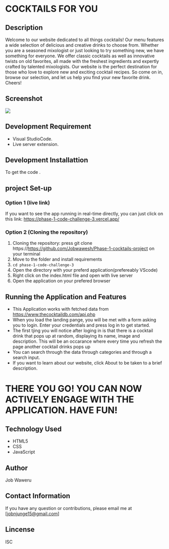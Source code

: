 # COCKTAILS FOR YOU

## Description
Welcome to our website dedicated to all things cocktails! Our menu features a wide selection of delicious and creative drinks to choose from.
Whether you are a seasoned mixologist or just looking to try something new, we have something for everyone.
 We offer classic cocktails as well as innovative twists on old favorites, all made with the freshest ingredients and expertly crafted by talented mixologists.
Our website is the perfect destination for those who love to explore new and exciting cocktail recipes.
 So come on in, browse our selection, and let us help you find your new favorite drink.
  Cheers!

## Screenshot

<img src="Screenshot.png">

## Development Requirement
- Visual StudioCode.
- Live server extension.

## Development Installattion
To get the code .

## project Set-up
### Option 1 (live link)
If you want to see the app running in real-time directly, you can just click on this link:
https://phase-1-code-challenge-3.vercel.app/

### Option 2 (Cloning the repository)
1. Cloning the repository:
press git clone https://https://github.com/Jobwawesh/Phase-1-cocktails-project on your terminal
2. Move to the folder and install requirements
3. `cd phase-1-code-challenge-3`
4. Open the directory with your preferd application(prefereably VScode)
5. Right click on the index.html file and open with live server
6. Open the application on your prefered browser

## Running the Application and Features
- This Application works with fetched data from https://www.thecocktaildb.com/api.php
- When you load the landing pange, you will be met with a form asking you to login. Enter  your credentials and press log in to get started.
- The first tjing you will notice after loging in is that there is a cocktail drink  that pops up at random, displaying its name, image and description. This will be an occarance where every time you refresh the page another cocktail drinks pops up
- You can search through the data through categories and through a search input.
- If you want to learn about our website, click About to be taken to a brief description.

# THERE YOU GO! YOU CAN NOW ACTIVELY ENGAGE WITH THE APPLICATION. HAVE FUN!

## Technology Used
* HTML5
* CSS
* JavaScript

## Author
Job Waweru

## Contact Information
If you have any question or contributions, please email me at
[jobnjunge15@gmail.com]

## Lincense
ISC
